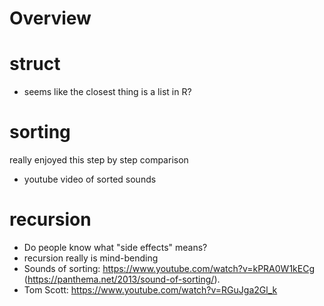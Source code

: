 # Overview

# struct

- seems like the closest thing is a list in R?

# sorting

really enjoyed this step by step comparison
- youtube video of sorted sounds

# recursion

- Do people know what "side effects" means?
- recursion really is mind-bending
- Sounds of sorting: https://www.youtube.com/watch?v=kPRA0W1kECg (https://panthema.net/2013/sound-of-sorting/).
- Tom Scott: https://www.youtube.com/watch?v=RGuJga2Gl_k


